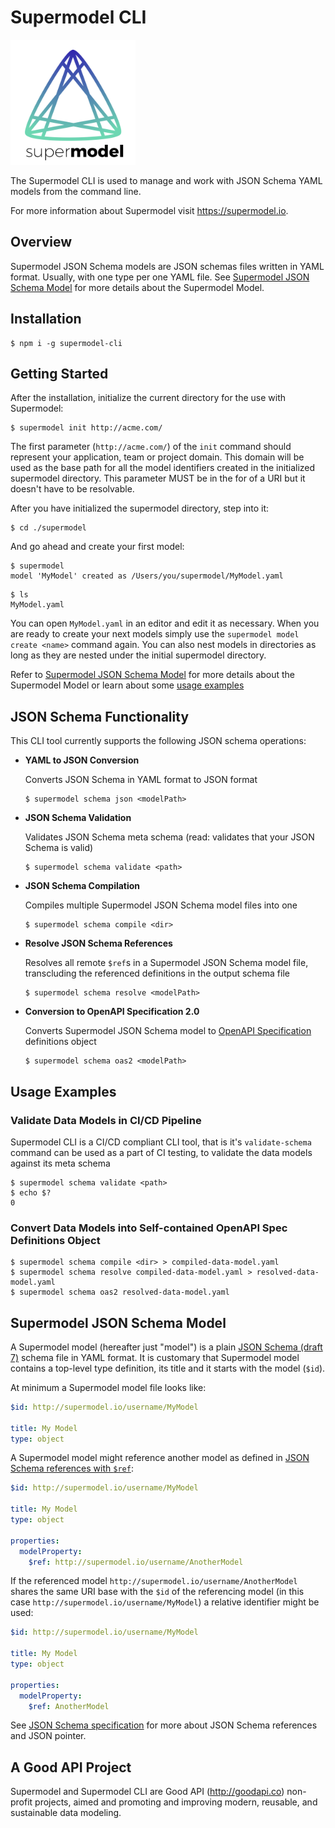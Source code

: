 # Supermodel CLI

[<img src="supermodel.svg" width="200">](http://supermodel.io)

The Supermodel CLI is used to manage and work with JSON Schema YAML models from the command line.

For more information about Supermodel visit <https://supermodel.io>.

## Overview
Supermodel JSON Schema models are JSON schemas files written in YAML format. Usually, with one type per one YAML file. See [Supermodel JSON Schema Model](#supermodel-json-schema-model) for more details about the Supermodel Model.


## Installation

```
$ npm i -g supermodel-cli
```

## Getting Started
After the installation, initialize the current directory for the use with Supermodel:

```
$ supermodel init http://acme.com/
```

The first parameter (`http://acme.com/`) of the `init` command should represent your application, team or project domain. This domain will be used as the base path for all the model identifiers created in the initialized supermodel directory. This parameter MUST be in the for of a URI but it doesn't have to be resolvable. 

After you have initialized the supermodel directory, step into it: 

```
$ cd ./supermodel
```

And go ahead and create your first model: 

```
$ supermodel 
model 'MyModel' created as /Users/you/supermodel/MyModel.yaml
```

```
$ ls
MyModel.yaml
```

You can open `MyModel.yaml` in an editor and edit it as necessary. When you are ready to create your next models simply use the `supermodel model create <name>` command again. You can also nest models in directories as long as they are nested under the initial supermodel directory.

Refer to [Supermodel JSON Schema Model](#supermodel-json-schema-model) for more details about the Supermodel Model or learn about some [usage examples](#Usage-Examples)

## JSON Schema Functionality
This CLI tool currently supports the following JSON schema operations:

- **YAML to JSON Conversion**

    Converts JSON Schema in YAML format to JSON format

    ```
    $ supermodel schema json <modelPath>
    ```

- **JSON Schema Validation**

    Validates JSON Schema meta schema (read: validates that your JSON Schema is valid)

    ```
    $ supermodel schema validate <path>
    ```

- **JSON Schema Compilation**

    Compiles multiple Supermodel JSON Schema model files into one

    ```
    $ supermodel schema compile <dir>
    ```

- **Resolve JSON Schema References**

    Resolves all remote `$ref`s in a Supermodel JSON Schema model file, transcluding the referenced definitions in the output schema file

    ```
    $ supermodel schema resolve <modelPath>
    ```

- **Conversion to OpenAPI Specification 2.0**

    Converts Supermodel JSON Schema model to [OpenAPI Specification](https://github.com/OAI/OpenAPI-Specification/blob/master/versions/2.0.md) definitions object

    ```
    $ supermodel schema oas2 <modelPath>
    ```

## Usage Examples

### Validate Data Models in CI/CD Pipeline

Supermodel CLI is a CI/CD compliant CLI tool, that is it's `validate-schema` command can be used as a part of CI testing, to validate the data models against its meta schema

```
$ supermodel schema validate <path>
$ echo $?
0
```

### Convert Data Models into Self-contained OpenAPI Spec Definitions Object

```
$ supermodel schema compile <dir> > compiled-data-model.yaml
$ supermodel schema resolve compiled-data-model.yaml > resolved-data-model.yaml
$ supermodel schema oas2 resolved-data-model.yaml
```

## Supermodel JSON Schema Model

A Supermodel model (hereafter just "model") is a plain [JSON Schema (draft 7)](http://json-schema.org/specification.html) schema file in YAML format. It is customary that Supermodel model contains a top-level type definition, its title and it starts with the model (`$id`).

At minimum a Supermodel model file looks like:

```yaml
$id: http://supermodel.io/username/MyModel

title: My Model
type: object
```

A Supermodel model might reference another model as defined in [JSON Schema references with `$ref`](http://json-schema.org/latest/json-schema-core.html#rfc.section.8):


```yaml
$id: http://supermodel.io/username/MyModel

title: My Model
type: object

properties:
  modelProperty:
    $ref: http://supermodel.io/username/AnotherModel
```

If the referenced model `http://supermodel.io/username/AnotherModel` shares the same URI base with the `$id` of the referencing model (in this case `http://supermodel.io/username/MyModel`) a relative identifier might be used:

```yaml
$id: http://supermodel.io/username/MyModel

title: My Model
type: object

properties:
  modelProperty:
    $ref: AnotherModel
```

See [JSON Schema specification](http://json-schema.org/specification.html) for more about JSON Schema references and JSON pointer.

## A Good API Project

Supermodel and Supermodel CLI are Good API (<http://goodapi.co>) non-profit projects, aimed and promoting and improving modern, reusable, and sustainable data modeling.
